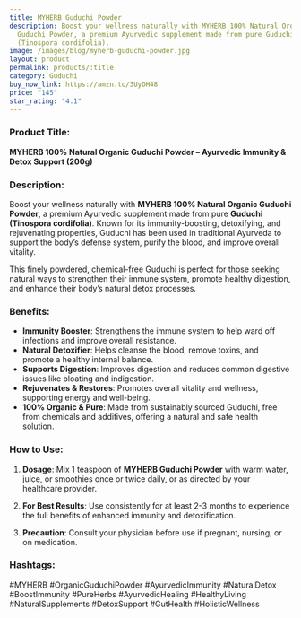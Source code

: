 ```yaml
---
title: MYHERB Guduchi Powder
description: Boost your wellness naturally with MYHERB 100% Natural Organic
  Guduchi Powder, a premium Ayurvedic supplement made from pure Guduchi
  (Tinospora cordifolia).
image: /images/blog/myherb-guduchi-powder.jpg
layout: product
permalink: products/:title
category: Guduchi
buy_now_link: https://amzn.to/3UyOH48
price: "145"
star_rating: "4.1"
---
```

### Product Title:
**MYHERB 100% Natural Organic Guduchi Powder – Ayurvedic Immunity & Detox Support (200g)**

### Description:
Boost your wellness naturally with **MYHERB 100% Natural Organic Guduchi Powder**, a premium Ayurvedic supplement made from pure **Guduchi (Tinospora cordifolia)**. Known for its immunity-boosting, detoxifying, and rejuvenating properties, Guduchi has been used in traditional Ayurveda to support the body’s defense system, purify the blood, and improve overall vitality. 

This finely powdered, chemical-free Guduchi is perfect for those seeking natural ways to strengthen their immune system, promote healthy digestion, and enhance their body’s natural detox processes.

### Benefits:
- **Immunity Booster**: Strengthens the immune system to help ward off infections and improve overall resistance.
- **Natural Detoxifier**: Helps cleanse the blood, remove toxins, and promote a healthy internal balance.
- **Supports Digestion**: Improves digestion and reduces common digestive issues like bloating and indigestion.
- **Rejuvenates & Restores**: Promotes overall vitality and wellness, supporting energy and well-being.
- **100% Organic & Pure**: Made from sustainably sourced Guduchi, free from chemicals and additives, offering a natural and safe health solution.

### How to Use:
1. **Dosage**: Mix 1 teaspoon of **MYHERB Guduchi Powder** with warm water, juice, or smoothies once or twice daily, or as directed by your healthcare provider.
   
2. **For Best Results**: Use consistently for at least 2-3 months to experience the full benefits of enhanced immunity and detoxification.

3. **Precaution**: Consult your physician before use if pregnant, nursing, or on medication.

### Hashtags:
#MYHERB #OrganicGuduchiPowder #AyurvedicImmunity #NaturalDetox #BoostImmunity #PureHerbs #AyurvedicHealing #HealthyLiving #NaturalSupplements #DetoxSupport #GutHealth #HolisticWellness
